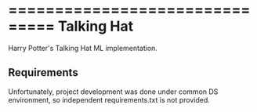 ===============================
Talking Hat
===============================

Harry Potter's Talking Hat ML implementation.

## Requirements

Unfortunately, project development was done under common DS environment, so independent requirements.txt is not provided. 